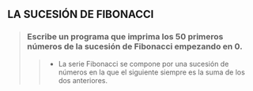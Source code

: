 ## LA SUCESIÓN DE FIBONACCI

> ### Escribe un programa que imprima los 50 primeros números de la sucesión de Fibonacci empezando en 0.
>> - La serie Fibonacci se compone por una sucesión de números en la que el siguiente siempre es la suma de los dos anteriores.